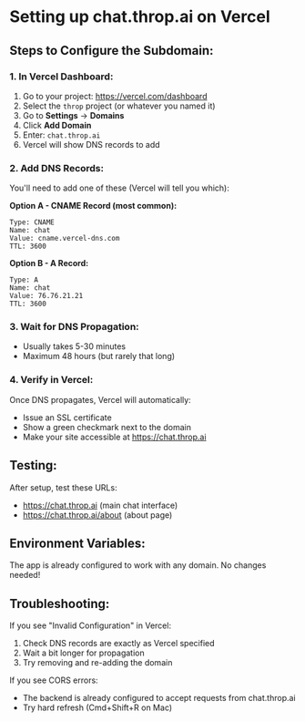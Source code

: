 # Setting up chat.throp.ai on Vercel

## Steps to Configure the Subdomain:

### 1. In Vercel Dashboard:

1. Go to your project: https://vercel.com/dashboard
2. Select the `throp` project (or whatever you named it)
3. Go to **Settings** → **Domains**
4. Click **Add Domain**
5. Enter: `chat.throp.ai`
6. Vercel will show DNS records to add

### 2. Add DNS Records:

You'll need to add one of these (Vercel will tell you which):

**Option A - CNAME Record (most common):**
```
Type: CNAME
Name: chat
Value: cname.vercel-dns.com
TTL: 3600
```

**Option B - A Record:**
```
Type: A
Name: chat
Value: 76.76.21.21
TTL: 3600
```

### 3. Wait for DNS Propagation:

- Usually takes 5-30 minutes
- Maximum 48 hours (but rarely that long)

### 4. Verify in Vercel:

Once DNS propagates, Vercel will automatically:
- Issue an SSL certificate
- Show a green checkmark next to the domain
- Make your site accessible at https://chat.throp.ai

## Testing:

After setup, test these URLs:
- https://chat.throp.ai (main chat interface)
- https://chat.throp.ai/about (about page)

## Environment Variables:

The app is already configured to work with any domain. No changes needed!

## Troubleshooting:

If you see "Invalid Configuration" in Vercel:
1. Check DNS records are exactly as Vercel specified
2. Wait a bit longer for propagation
3. Try removing and re-adding the domain

If you see CORS errors:
- The backend is already configured to accept requests from chat.throp.ai
- Try hard refresh (Cmd+Shift+R on Mac)
